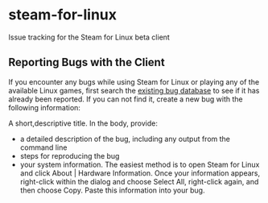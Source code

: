 steam-for-linux
===============
Issue tracking for the Steam for Linux beta client


Reporting Bugs with the Client
------------------------------

If you encounter any bugs while using Steam for Linux or playing any of the available Linux games, first search the [existing bug database](https://github.com/ValveSoftware/steam-for-linux/issues) to see if it has already been reported. 
If you can not find it, create a new bug with the following information:

A short,descriptive title.
In the body, provide:
 - a detailed description of the bug, including any output from the command line
 - steps for reproducing the bug
 - your system information. The easiest method is to open Steam for Linux and click About | Hardware Information. Once your information appears, right-click within the dialog and choose Select All, right-click again, and then choose Copy. Paste this information into your bug.
